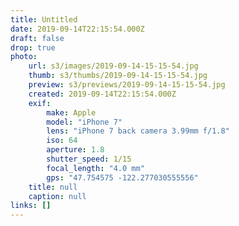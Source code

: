 ```yaml
---
title: Untitled
date: 2019-09-14T22:15:54.000Z
draft: false
drop: true
photo:
    url: s3/images/2019-09-14-15-15-54.jpg
    thumb: s3/thumbs/2019-09-14-15-15-54.jpg
    preview: s3/previews/2019-09-14-15-15-54.jpg
    created: 2019-09-14T22:15:54.000Z
    exif:
        make: Apple
        model: "iPhone 7"
        lens: "iPhone 7 back camera 3.99mm f/1.8"
        iso: 64
        aperture: 1.8
        shutter_speed: 1/15
        focal_length: "4.0 mm"
        gps: "47.754575 -122.277030555556"
    title: null
    caption: null
links: []
---
```

